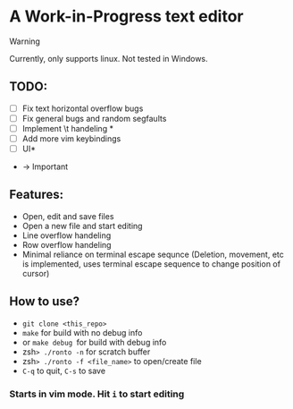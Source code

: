 # A Work-in-Progress text editor

> [!WARNING]
> Currently, only supports linux. Not tested in Windows.

## TODO: 

- [ ] Fix text horizontal overflow bugs
- [ ] Fix general bugs and random segfaults
- [ ] Implement \t handeling *
- [ ] Add more vim keybindings
- [ ] UI*

* -> Important

## Features:

- Open, edit and save files
- Open a new file and start editing
- Line overflow handeling
- Row overflow handeling
- Minimal reliance on terminal escape sequnce (Deletion, movement, etc is implemented, uses terminal escape sequence to change position of cursor)

## How to use? 

- `git clone <this_repo>`
- `make` for build with no debug info
- or `make debug `for  build with debug info
- zsh```> ./ronto -n``` for scratch buffer
- zsh```> ./ronto -f <file_name>``` to open/create file
- `C-q` to quit, `C-s` to save

### Starts in vim mode. Hit `i` to start editing
